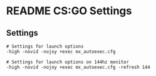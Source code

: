 # README CS:GO Settings

## Settings
```shell
# Settings for launch options
-high -novid -nojoy +exec mx_autoexec.cfg

# Settings for launch options on 144hz monitor
-high -novid -nojoy +exec mx_autoexec.cfg -refresh 144
```
